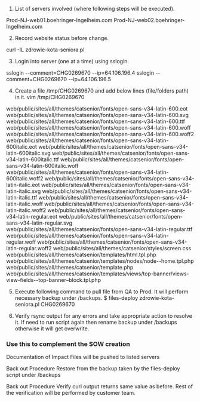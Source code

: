 1. List of servers involved (where following steps will be executed).

Prod-NJ-web01.boehringer-Ingelheim.com
Prod-NJ-web02.boehringer-Ingelheim.com

2. Record website status before change.

curl -IL zdrowie-kota-seniora.pl

3. Login into server (one at a time) using sslogin.

sslogin --comment=CHG0269670 --ip=64.106.196.4
sslogin --comment=CHG0269670 --ip=64.106.196.5

4. Create a file /tmp/CHG0269670 and add below lines (file/folders path) in it. 
vim /tmp/CHG0269670 

web/public/sites/all/themes/catsenior/fonts/open-sans-v34-latin-600.eot
web/public/sites/all/themes/catsenior/fonts/open-sans-v34-latin-600.svg
web/public/sites/all/themes/catsenior/fonts/open-sans-v34-latin-600.ttf
web/public/sites/all/themes/catsenior/fonts/open-sans-v34-latin-600.woff
web/public/sites/all/themes/catsenior/fonts/open-sans-v34-latin-600.woff2
web/public/sites/all/themes/catsenior/fonts/open-sans-v34-latin-600italic.eot
web/public/sites/all/themes/catsenior/fonts/open-sans-v34-latin-600italic.svg
web/public/sites/all/themes/catsenior/fonts/open-sans-v34-latin-600italic.ttf
web/public/sites/all/themes/catsenior/fonts/open-sans-v34-latin-600italic.woff
web/public/sites/all/themes/catsenior/fonts/open-sans-v34-latin-600italic.woff2
web/public/sites/all/themes/catsenior/fonts/open-sans-v34-latin-italic.eot
web/public/sites/all/themes/catsenior/fonts/open-sans-v34-latin-italic.svg
web/public/sites/all/themes/catsenior/fonts/open-sans-v34-latin-italic.ttf
web/public/sites/all/themes/catsenior/fonts/open-sans-v34-latin-italic.woff
web/public/sites/all/themes/catsenior/fonts/open-sans-v34-latin-italic.woff2
web/public/sites/all/themes/catsenior/fonts/open-sans-v34-latin-regular.eot
web/public/sites/all/themes/catsenior/fonts/open-sans-v34-latin-regular.svg
web/public/sites/all/themes/catsenior/fonts/open-sans-v34-latin-regular.ttf
web/public/sites/all/themes/catsenior/fonts/open-sans-v34-latin-regular.woff
web/public/sites/all/themes/catsenior/fonts/open-sans-v34-latin-regular.woff2
web/public/sites/all/themes/catsenior/styles/screen.css
web/public/sites/all/themes/catsenior/templates/html.tpl.php
web/public/sites/all/themes/catsenior/templates/nodes/node--home.tpl.php
web/public/sites/all/themes/catsenior/template.php
web/public/sites/all/themes/catsenior/templates/views/top-banner/views-view-fields--top-banner–block.tpl.php

5. Execute following command to pull file from QA to Prod. It will perform necessary backup under /backups.
         $ files-deploy zdrowie-kota-seniora.pl CHG0269670

6. Verify rsync output for any errors and take appropriate action to resolve it.
       If need to run script again then rename backup under /backups otherwise it will get overwrite.

### Use this to complement the SOW creation

Documentation of Impact
    Files will be pushed to listed servers

Back out Procedure
    Restore from the backup taken by the files-deploy script under /backups

Back out Procedure
    Verify curl output returns same value as before.
    Rest of the verification will be performed by customer team.
